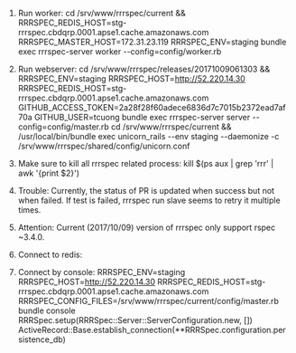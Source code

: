 1. Run worker:
cd /srv/www/rrrspec/current && RRRSPEC_REDIS_HOST=stg-rrrspec.cbdqrp.0001.apse1.cache.amazonaws.com RRRSPEC_MASTER_HOST=172.31.23.119 RRRSPEC_ENV=staging bundle exec rrrspec-server worker --config=config/worker.rb

2. Run webserver:
cd /srv/www/rrrspec/releases/20171009061303 && RRRSPEC_ENV=staging RRRSPEC_HOST=http://52.220.14.30 RRRSPEC_REDIS_HOST=stg-rrrspec.cbdqrp.0001.apse1.cache.amazonaws.com GITHUB_ACCESS_TOKEN=2a28f28f60adece6836d7c7015b2372ead7af70a  GITHUB_USER=tcuong  bundle exec rrrspec-server server --config=config/master.rb
cd /srv/www/rrrspec/current && /usr/local/bin/bundle exec unicorn_rails --env staging --daemonize -c /srv/www/rrrspec/shared/config/unicorn.conf

3. Make sure to kill all rrrspec related process:
kill $(ps aux | grep 'rrr' | awk '{print $2}')

4. Trouble:
Currently, the status of PR is updated when success but not when failed.
If test is failed, rrrspec run slave seems to retry it multiple times.

5. Attention:
Current (2017/10/09) version of rrrspec only support rspec ~3.4.0.

6. Connect to redis:

7. Connect by console:
RRRSPEC_ENV=staging RRRSPEC_HOST=http://52.220.14.30 RRRSPEC_REDIS_HOST=stg-rrrspec.cbdqrp.0001.apse1.cache.amazonaws.com RRRSPEC_CONFIG_FILES=/srv/www/rrrspec/current/config/master.rb bundle console
RRRSpec.setup(RRRSpec::Server::ServerConfiguration.new, [])
ActiveRecord::Base.establish_connection(**RRRSpec.configuration.persistence_db) 
